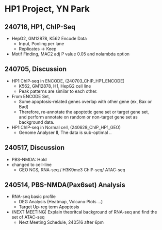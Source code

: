 # HP1 Project, YN Park

## 240716, HP1, ChIP-Seq

* HepG2, GM12878, K562 Encode Data
  * Input, Pooling per lane
  * Replicates -> Keep
* Motif Finding, MAC2 adj P value 0.05 and nolambda option

## 240705, Discussion

* HP1 ChIP-seq in ENCODE, (240703\_ChIP\_HP1\_ENCODE)
  * K562, GM12878, H1, HepG2 cell line
  * Peak patterns are similar to each other.
* From ENCODE Set,&#x20;
  * Some apoptosis-related genes overlap with other gene (ex, Bax or Bad)
  * Therefore, re-annotate the apoptotic gene set or target gene set, and perform annotate on random or non-target gene set as background data.
* HP1 ChIP-seq in Normal cell, (240628\_ChIP\_HP1\_GEO)
  * Genome Analyser II, The data is sub-optimal ..&#x20;

## 240517, Discussion

* PBS-NMDA: Hold
* changed to cell-line
  * GEO NGS, RNA-seq / H3K9me3 ChIP-seq/ ATAC-seq

## 240514, PBS-NMDA(Pax6set) Analysis

* RNA-seq basic profile
  * DEG Analysis (Heatmap, Volcano Plots ...)
  * Target Up-reg term Apoptosis
* (NEXT MEETING) Explain theoritcal background of RNA-seq and find the set of ATAC-seq
  * Next Meeting Schedule, 240516 after 6pm
